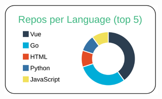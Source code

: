 [![](https://raw.githubusercontent.com/MoriKeigoYUZU/MoriKeigoYUZU/main/profile-summary-card-output/vue/1-repos-per-language.svg)](https://github.com/vn7n24fzkq/github-profile-summary-cards)